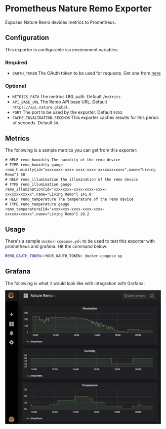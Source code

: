 # Prometheus Nature Remo Exporter

Exposes Nature Remo devices metrics to Prometheus.

## Configuration

This exporter is configurable via environment variables:

### Required

* `OAUTH_TOKEN` The OAuth token to be used for requests. Get one from [here](https://developer.nature.global/)

### Optional

* `METRICS_PATH` The metrics URL path. Default `/metrics`.
* `API_BASE_URL` The Remo API base URL. Default `https://api.nature.global`.
* `PORT` The port to be used by the exporter. Default `9352`.
* `CACHE_INVALIDATION_SECONDS` This exporter caches results for this perios of seconds. Default `60`.

## Metrics

The following is a sample metrics you can get from this exporter:

```plain
# HELP remo_humidity The humidity of the remo device
# TYPE remo_humidity gauge
remo_humidity{id="xxxxxxxx-xxxx-xxxx-xxxx-xxxxxxxxxxxx",name="Living Remo"} 50
# HELP remo_illumination The illumination of the remo device
# TYPE remo_illumination gauge
remo_illumination{id="xxxxxxxx-xxxx-xxxx-xxxx-xxxxxxxxxxxx",name="Living Remo"} 141.8
# HELP remo_temperature The temperature of the remo device
# TYPE remo_temperature gauge
remo_temperature{id="xxxxxxxx-xxxx-xxxx-xxxx-xxxxxxxxxxxx",name="Living Remo"} 28.2
```

## Usage

There's a sample `docker-compose.yml` to be used to test this exporter with prometheus and grafana. Hit the command below:

```bash
REMO_OAUTH_TOKEN=<YOUR_OAUTH_TOKEN> docker-compose up
```

## Grafana

The following is what it would look like with integration with Grafana:

![Grafana](assets/grafana.png)